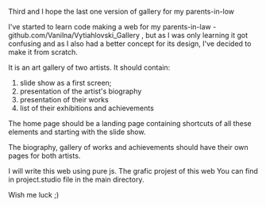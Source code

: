 Third and I hope the last one version of gallery for my parents-in-low

I've started to learn code making a web for my parents-in-law - github.com/Vanilna/Vytiahlovski_Gallery , 
but as I was only learning it got confusing and as I also had a better concept for its design, I've decided to make it from scratch.

It is an art gallery of two artists. It should contain:

1) slide show as a first screen;
2) presentation of the artist's biography
3) presentation of their works
4) list of their exhibitions and achievements

The home page should be a landing page containing shortcuts of all these elements and starting with the slide show.

The biography, gallery of works and achievements should have their own pages for both artists.

I will write this web using pure js. The grafic projest of this web You can find in project.studio file in the main directory.

Wish me luck ;)
